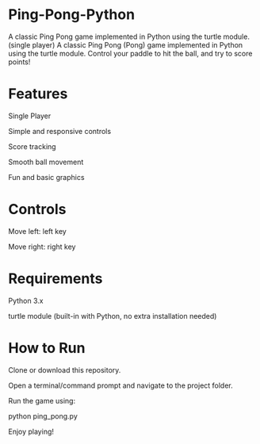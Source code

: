 # Ping-Pong-Python
A classic Ping Pong game implemented in Python using the turtle module. (single player)
A classic Ping Pong (Pong) game implemented in Python using the turtle module. Control your paddle to hit the ball, and try to score points!

# Features
Single Player

Simple and responsive controls

Score tracking

Smooth ball movement 

Fun and basic graphics

# Controls

Move left: left key

Move right: right key


# Requirements

Python 3.x

turtle module (built-in with Python, no extra installation needed)

# How to Run

Clone or download this repository.

Open a terminal/command prompt and navigate to the project folder.

Run the game using:

python ping_pong.py


Enjoy playing!
